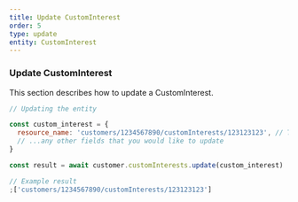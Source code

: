 ```yaml
---
title: Update CustomInterest
order: 5
type: update
entity: CustomInterest
---
```


### Update CustomInterest

This section describes how to update a CustomInterest.

```javascript
// Updating the entity

const custom_interest = {
  resource_name: 'customers/1234567890/customInterests/123123123', // The resource_name is required
  // ...any other fields that you would like to update
}

const result = await customer.customInterests.update(custom_interest)
```

```javascript
// Example result
;['customers/1234567890/customInterests/123123123']
```
